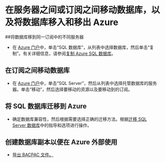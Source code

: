 <properties
    pageTitle="在服务器之间或订阅之间移动数据库，以及将数据库移入和移出 Azure。"
    description="在 Azure SQL 数据库中复制、移动和迁移数据与数据库的快速步骤。"
    services="sql-database"
    documentationcenter=""
    author="v-shysun"
    manager="felixwu"
    editor="" />
<tags
    ms.assetid="dea01868-5757-41e2-826c-ec26361a339c"
    ms.service="sql-database"
    ms.custom="migrate and move"
    ms.workload="data-management"
    ms.tgt_pltfrm="na"
    ms.devlang="na"
    ms.topic="article"
    ms.date="02/07/2017"
    wacn.date="03/24/2017"
    ms.author="v-shysun" />

# 在服务器之间或订阅之间移动数据库，以及将数据库移入和移出 Azure

##将数据库移到同一订阅中的不同服务器
- 在 [Azure 门户](https://portal.azure.cn)中，单击“SQL 数据库”，从列表中选择数据库，然后单击“复制”。有关详细信息，请参阅[复制 Azure SQL 数据库](/documentation/articles/sql-database-copy/)。

## 在订阅之间移动数据库
- 在 [Azure 门户](https://portal.azure.cn)中，单击“SQL Server”，然后从列表中选择托管数据库的服务器。单击“移动”，然后选择要移动的资源以及要移动到的订阅。

## 将 SQL 数据库迁移到 Azure
- 确定数据库兼容性，然后根据需要选择正确的迁移方法。根据[迁移 SQL Server 数据库](/documentation/articles/sql-database-cloud-migrate/)中的指导和选项进行操作。

## 创建数据库副本以便在 Azure 外部使用
- [导出 BACPAC 文件。](/documentation/articles/sql-database-export/)

<!---HONumber=Mooncake_0320_2017-->